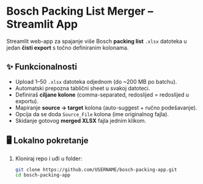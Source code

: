 # Bosch Packing List Merger – Streamlit App

Streamlit web-app za spajanje više Bosch **packing list** `.xlsx` datoteka u jedan **čisti export** s točno definiranim kolonama.

## ✨ Funkcionalnosti
- Upload 1–50 `.xlsx` datoteka odjednom (do ~200 MB po batchu).
- Automatski prepozna tablični sheet u svakoj datoteci.
- Definiraš **ciljane kolone** (comma-separated, redoslijed = redoslijed u exportu).
- Mapiranje **source → target** kolona (auto-suggest + ručno podešavanje).
- Opcija da se doda `Source_File` kolona (ime originalnog fajla).
- Skidanje gotovog **merged XLSX** fajla jednim klikom.

## 🖥 Lokalno pokretanje

1. Kloniraj repo i uđi u folder:
   ```bash
   git clone https://github.com/USERNAME/bosch-packing-app.git
   cd bosch-packing-app
